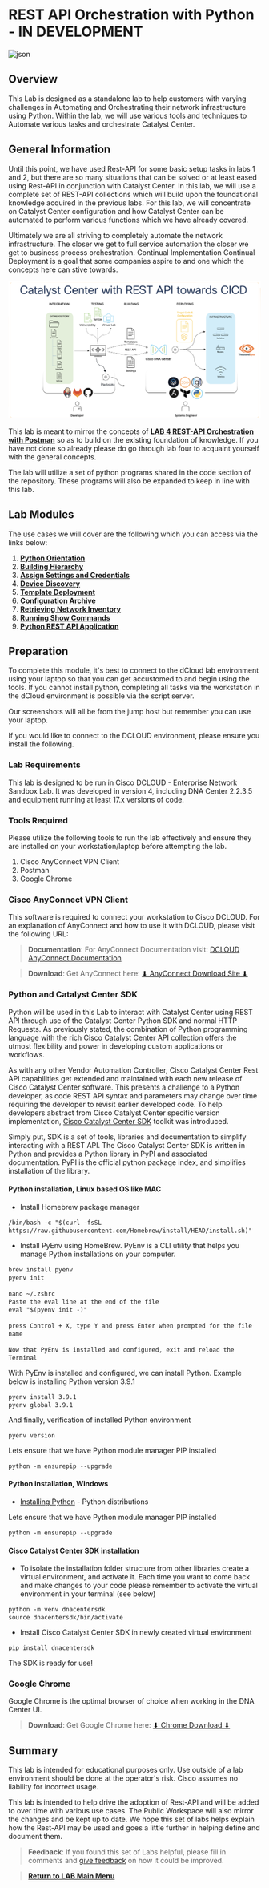 # REST API Orchestration with Python - IN DEVELOPMENT

![json](../../ASSETS/underconstruction.png?raw=true "Import JSON")

## Overview

This Lab is designed as a standalone lab to help customers with varying challenges in Automating and Orchestrating their network infrastructure using Python. Within the lab, we will use various tools and techniques to Automate various tasks and orchestrate Catalyst Center. 

## General Information

Until this point, we have used Rest-API for some basic setup tasks in labs 1 and 2, but there are so many situations that can be solved or at least eased using Rest-API in conjunction with Catalyst Center. In this lab, we will use a complete set of REST-API collections which will build upon the foundational knowledge acquired in the previous labs. For this lab, we will concentrate on Catalyst Center configuration and how Catalyst Center can be automated to perform various functions which we have already covered. 

Ultimately we are all striving to completely automate the network infrastructure. The closer we get to full service automation the closer we get to business process orchestration. Continual Implementation Continual Deployment is a goal that some companies aspire to and one which the concepts here can stive towards. 

![json](./assets/cicd-pipeline2.png?raw=true "Import JSON")

This lab is meant to mirror the concepts of **[LAB 4 REST-API Orchestration with Postman](../LAB-4-Rest-API-Orchestration/README.md)** so as to build on the existing foundation of knowledge. If you have not done so already please do go through lab four to acquaint yourself with the general concepts.

The lab will utilize a set of python programs shared in the code section of the repository. These programs will also be expanded to keep in line with this lab.

## Lab Modules

The use cases we will cover are the following which you can access via the links below:

1. [**Python Orientation**](./python-0-orientation/01-intro.md)
2. [**Building Hierarchy**](./python-1-hierarchy/01-intro.md)
3. [**Assign Settings and Credentials**](./python-2-settings/01-intro.md)
4. [**Device Discovery**](./python-3-discovery/01-intro.md)
5. [**Template Deployment**](./python-4-templates/01-intro.md)
6. [**Configuration Archive**](./python-5-archive/01-intro.md)
7. [**Retrieving Network Inventory**](./python-6-inventory/01-intro.md)
8. [**Running Show Commands**](./python-7-cmd-run/01-intro.md)
9. [**Python REST API Application**]()

## Preparation

To complete this module, it's best to connect to the dCloud lab environment using your laptop so that you can get accustomed to and begin using the tools. If you cannot install python, completing all tasks via the workstation in the dCloud environment is possible via the script server.

Our screenshots will all be from the jump host but remember you can use your laptop.

If you would like to connect to the DCLOUD environment, please ensure you install the following.

### Lab Requirements

This lab is designed to be run in Cisco DCLOUD - Enterprise Network Sandbox Lab. It was developed in version 4, including DNA Center 2.2.3.5 and equipment running at least 17.x versions of code.

### Tools Required

Please utilize the following tools to run the lab effectively and ensure they are installed on your workstation/laptop before attempting the lab.

1. Cisco AnyConnect VPN Client
2. Postman
3. Google Chrome

### Cisco AnyConnect VPN Client

This software is required to connect your workstation to Cisco DCLOUD. For an explanation of AnyConnect and how to use it with DCLOUD, please visit the following URL: 

> **Documentation**: For AnyConnect Documentation visit: <a href="https://DCLOUD-cms.cisco.com/help/android_anyconnect" target="_blank">DCLOUD AnyConnect Documentation</a>

> **Download**: Get AnyConnect here: <a href="https://DCLOUD-rtp-anyconnect.cisco.com" target="_blank">⬇︎ AnyConnect Download Site ⬇︎</a>

### Python and Catalyst Center SDK

Python will be used in this Lab to interact with Catalyst Center using REST API through use of the Catalyst Center Python SDK and normal HTTP Requests. As previously stated, the combination of Python programming language with the rich Cisco Catalyst Center API collection offers the utmost flexibility and power in developing custom applications or workflows.

As with any other Vendor Automation Controller, Cisco Catalyst Center Rest API capabilities get extended and maintained with each new release of Cisco Catalyst Center software. This presents a challenge to a Python developer, as code REST API syntax and parameters may change over time requiring the developer to revisit earlier developed code. To help developers abstract from Cisco Catalyst Center specific version implementation, [Cisco Catalyst Center SDK](https://dnacentersdk.readthedocs.io/en/latest/api/api.html) toolkit was introduced.

Simply put, SDK is a set of tools, libraries and documentation to simplify interacting with a REST API. The Cisco Catalyst Center SDK is written in Python and provides a Python library in PyPI and associated documentation. PyPI is the official python package index, and simplifies installation of the library. 

#### Python installation, Linux based OS like MAC

* Install Homebrew package manager

```shell
/bin/bash -c "$(curl -fsSL https://raw.githubusercontent.com/Homebrew/install/HEAD/install.sh)"
```

* Install PyEnv using HomeBrew. PyEnv is a CLI utility that helps you manage Python installations on your computer.

```shell
brew install pyenv
pyenv init

nano ~/.zshrc
Paste the eval line at the end of the file
eval "$(pyenv init -)"

press Control + X, type Y and press Enter when prompted for the file name

Now that PyEnv is installed and configured, exit and reload the Terminal
```

With PyEnv is installed and configured, we can install Python. Example below is installing Python version 3.9.1

```shell
pyenv install 3.9.1
pyenv global 3.9.1
```

And finally, verification of installed Python environment

```shell
pyenv version
```

Lets ensure that we have Python module manager PIP installed

```shell
python -m ensurepip --upgrade
```

#### Python installation, Windows

* [Installing Python](https://www.python.org/downloads/) - Python distributions

Lets ensure that we have Python module manager PIP installed

```shell
python -m ensurepip --upgrade
```

#### Cisco Catalyst Center SDK installation

* To isolate the installation folder structure from other libraries create a virtual environment, and activate it. Each time you want to come back and make changes to your code please remember to activate the virtual environment in your terminal (see below)

```shell
python -m venv dnacentersdk
source dnacentersdk/bin/activate
```

* Install Cisco Catalyst Center SDK in newly created virtual environment

```shell
pip install dnacentersdk
```

The SDK is ready for use!

### Google Chrome

Google Chrome is the optimal browser of choice when working in the DNA Center UI. 

> **Download**: Get Google Chrome here: <a href="https://www.google.com/chrome/downloads/" target="_blank">⬇︎ Chrome Download ⬇︎</a>

## Summary

This lab is intended for educational purposes only. Use outside of a lab environment should be done at the operator's risk. Cisco assumes no liability for incorrect usage.

This lab is intended to help drive the adoption of Rest-API and will be added to over time with various use cases. The Public Workspace will also mirror the changes and be kept up to date. We hope this set of labs helps explain how the Rest-API may be used and goes a little further in helping define and document them.

> **Feedback**: If you found this set of Labs helpful, please fill in comments and [give feedback](https://app.smartsheet.com/b/form/f75ce15c2053435283a025b1872257fe) on how it could be improved.

> [**Return to LAB Main Menu**](../README.md)
